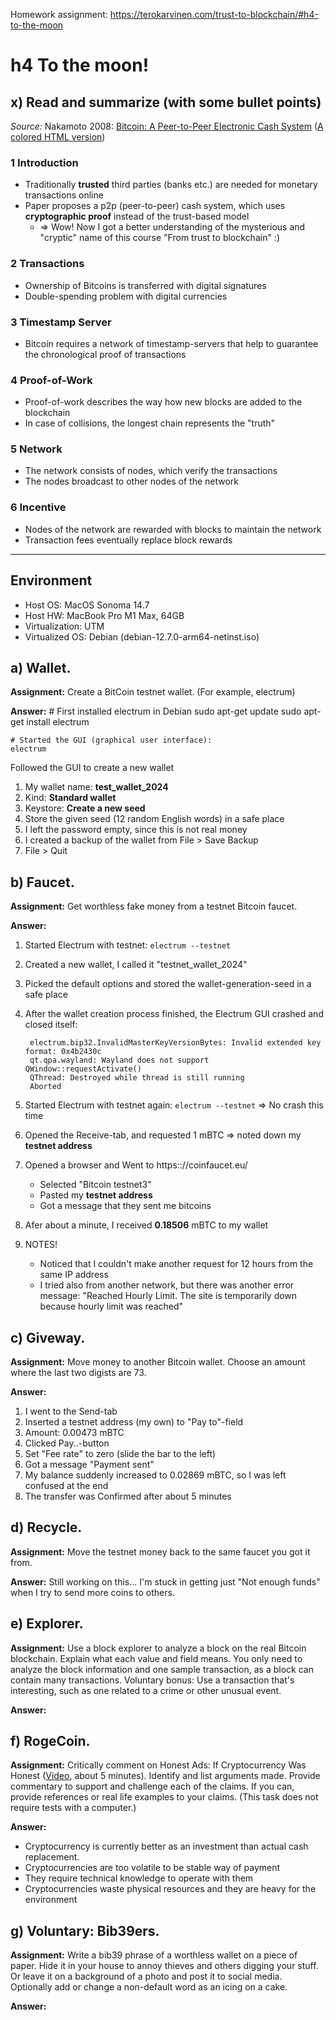 Homework assignment: https://terokarvinen.com/trust-to-blockchain/#h4-to-the-moon

# h4 To the moon!
## x) Read and summarize (with some bullet points)
_Source:_ Nakamoto 2008: [Bitcoin: A Peer-to-Peer Electronic Cash System](https://bitcoin.org/bitcoin.pdf) ([A colored HTML version](https://git.dhimmel.com/bitcoin-whitepaper/))

### 1 Introduction
* Traditionally **trusted** third parties (banks etc.) are needed for monetary transactions online
* Paper proposes a p2p (peer-to-peer) cash system, which uses **cryptographic proof** instead of the trust-based model
    * => Wow! Now I got a better understanding of the mysterious and "cryptic" name of this course "From trust to blockchain" :)
### 2 Transactions
* Ownership of Bitcoins is transferred with digital signatures
* Double-spending problem with digital currencies
 
### 3 Timestamp Server
* Bitcoin requires a network of timestamp-servers that help to guarantee the chronological proof of transactions

### 4 Proof-of-Work
* Proof-of-work describes the way how new blocks are added to the blockchain
* In case of collisions, the longest chain represents the "truth"
### 5 Network
* The network consists of nodes, which verify the transactions
* The nodes broadcast to other nodes of the network
### 6 Incentive
* Nodes of the network are rewarded with blocks to maintain the network
* Transaction fees eventually replace block rewards

---
## Environment
* Host OS: MacOS Sonoma 14.7
* Host HW: MacBook Pro M1 Max, 64GB
* Virtualization: UTM
* Virtualized OS: Debian (debian-12.7.0-arm64-netinst.iso)

## a) Wallet. 
**Assignment:** Create a BitCoin testnet wallet. (For example, electrum)

**Answer:**
    # First installed electrum in Debian
    sudo apt-get update
    sudo apt-get install electrum

    # Started the GUI (graphical user interface):
    electrum
    
Followed the GUI to create a new wallet 
1. My wallet name: **test_wallet_2024**
2. Kind: **Standard wallet**
3. Keystore: **Create a new seed**
4. Store the given seed (12 random English words) in a safe place
5. I left the password empty, since this is not real money
6. I created a backup of the wallet from File > Save Backup
7. File > Quit

## b) Faucet. 
**Assignment:** Get worthless fake money from a testnet Bitcoin faucet.

**Answer:**
1. Started Electrum with testnet: `electrum --testnet`
2. Created a new wallet, I called it "testnet_wallet_2024"
3. Picked the default options and stored the wallet-generation-seed in a safe place
4. After the wallet creation process finished, the Electrum GUI crashed and closed itself:

        electrum.bip32.InvalidMasterKeyVersionBytes: Invalid extended key format: 0x4b2430c
        qt.qpa.wayland: Wayland does not support QWindow::requestActivate()   
        QThread: Destroyed while thread is still running
        Aborted

5. Started Electrum with testnet again: `electrum --testnet` => No crash this time
6. Opened the Receive-tab, and requested 1 mBTC => noted down my **testnet address**
7. Opened a browser and Went to https:://coinfaucet.eu/
    * Selected "Bitcoin testnet3"
    * Pasted my **testnet address**
    * Got a message that they sent me bitcoins
9. Afer about a minute, I received **0.18506** mBTC to my wallet
10. NOTES!
    * Noticed that I couldn't make another request for 12 hours from the same IP address
    * I tried also from another network, but there was another error message: "Reached Hourly Limit. The site is temporarily down because hourly limit was reached"

## c) Giveway. 
**Assignment:** Move money to another Bitcoin wallet. Choose an amount where the last two digists are 73.

**Answer:**
1. I went to the Send-tab
2. Inserted a testnet address (my own) to "Pay to"-field
3. Amount: 0.00473 mBTC
4. Clicked Pay..-button
5. Set "Fee rate" to zero (slide the bar to the left)
6. Got a message "Payment sent"
7. My balance suddenly increased to 0.02869 mBTC, so I was left confused at the end
8. The transfer was Confirmed after about 5 minutes

## d) Recycle. 
**Assignment:** Move the testnet money back to the same faucet you got it from.

**Answer:**
Still working on this... I'm stuck in getting just "Not enough funds" when I try to send more coins to others.

## e) Explorer. 
**Assignment:** Use a block explorer to analyze a block on the real Bitcoin blockchain. Explain what each value and field means. You only need to analyze the block information and one sample transaction, as a block can contain many transactions. Voluntary bonus: Use a transaction that's interesting, such as one related to a crime or other unusual event.

**Answer:**

## f) RogeCoin. 
**Assignment:** Critically comment on Honest Ads: If Cryptocurrency Was Honest ([Video](https://www.youtube.com/watch?v=GUs5y9leCyA), about 5 minutes). Identify and list arguments made. Provide commentary to support and challenge each of the claims. If you can, provide references or real life examples to your claims. (This task does not require tests with a computer.)

**Answer:**
* Cryptocurrency is currently better as an investment than actual cash replacement.
* Cryptocurrencies are too volatile to be stable way of payment
* They require technical knowledge to operate with them
* Cryptocurrencies waste physical resources and they are heavy for the environment

## g) Voluntary: Bib39ers. 
**Assignment:** Write a bib39 phrase of a worthless wallet on a piece of paper. Hide it in your house to annoy thieves and others digging your stuff. Or leave it on a background of a photo and post it to social media. Optionally add or change a non-default word as an icing on a cake.

**Answer:**
